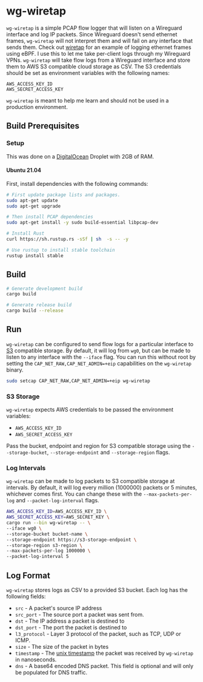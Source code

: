 # wg-wiretap
`wg-wiretap` is a simple PCAP flow logger that will listen on a Wireguard interface and log IP packets.
Since Wireguard doesn't send ethernet frames, `wg-wiretap` will not interpret them and will fail on any interface that sends them.
Check out [wiretap](https://github.com/JonCooperWorks/wiretap) for an example of logging ethernet frames using eBPF.
I use this to let me take per-client logs through my Wireguard VPNs.
`wg-wiretap` will take flow logs from a Wireguard interface and store them to AWS S3 compatible cloud storage as CSV.
The S3 credentials should be set as environment variables with the following names:

```
AWS_ACCESS_KEY_ID
AWS_SECRET_ACCESS_KEY
```

`wg-wiretap` is meant to help me learn and should not be used in a production environment.

## Build Prerequisites

### Setup
This was done on a [DigitalOcean](https://m.do.co/c/515db03705b4) Droplet with 2GB of RAM.

#### Ubuntu 21.04
First, install dependencies with the following commands:

```bash
# First update package lists and packages.
sudo apt-get update
sudo apt-get upgrade

# Then install PCAP dependencies
sudo apt-get install -y sudo build-essential libpcap-dev

# Install Rust
curl https://sh.rustup.rs -sSf | sh  -s -- -y

# Use rustup to install stable toolchain
rustup install stable
```

## Build
```bash
# Generate development build
cargo build

# Generate release build
cargo build --release
```

## Run
`wg-wiretap` can be configured to send flow logs for a particular interface to [S3](https://aws.amazon.com/s3/) compatible storage.
By default, it will log from `wg0`, but can be made to listen to any interface with the `--iface` flag.
You can run this without root by setting the `CAP_NET_RAW,CAP_NET_ADMIN=+eip` capabilities on the `wg-wiretap` binary.

```bash
sudo setcap CAP_NET_RAW,CAP_NET_ADMIN=+eip wg-wiretap
```

### S3 Storage
`wg-wiretap` expects AWS credentials to be passed the environment variables:

- `AWS_ACCESS_KEY_ID`
- `AWS_SECRET_ACCESS_KEY`

Pass the bucket, endpoint and region for S3 compatible storage using the `--storage-bucket`, `--storage-endpoint` and `--storage-region` flags.

### Log Intervals
`wg-wiretap` can be made to log packets to S3 compatible storage at intervals.
By default, it will log every million (1000000) packets or 5 minutes, whichever comes first.
You can change these with the `--max-packets-per-log` and `--packet-log-interval` flags.

```bash
AWS_ACCESS_KEY_ID=AWS_ACCESS_KEY_ID \
AWS_SECRET_ACCESS_KEY=AWS_SECRET_KEY \
cargo run --bin wg-wiretap -- \
--iface wg0 \
--storage-bucket bucket-name \
--storage-endpoint https://s3-storage-endpoint \
--storage-region s3-region \
--max-packets-per-log 1000000 \
--packet-log-interval 5
```

## Log Format
`wg-wiretap` stores logs as CSV to a provided S3 bucket.
Each log has the following fields:

- `src` - A packet's source IP address
- `src_port` - The source port a packet was sent from.
- `dst` - The IP address a packet is destined to
- `dst_port` - The port the packet is destined to
- `l3_protocol` - Layer 3 protocol of the packet, such as TCP, UDP or ICMP.
- `size` - The size of the packet in bytes
- `timestamp` - The [unix timestamp](https://en.wikipedia.org/wiki/Unix_time) the packet was received by `wg-wiretap` in nanoseconds.
- `dns` - A base64 encoded DNS packet. This field is optional and will only be populated for DNS traffic.